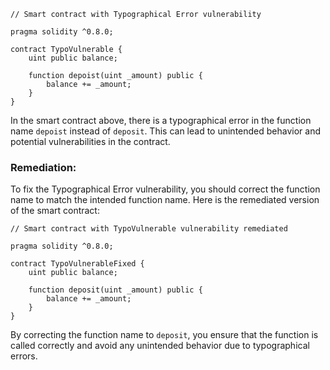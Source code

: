 ```solidity
// Smart contract with Typographical Error vulnerability

pragma solidity ^0.8.0;

contract TypoVulnerable {
    uint public balance;

    function depoist(uint _amount) public {
        balance += _amount;
    }
}
```

In the smart contract above, there is a typographical error in the function name `depoist` instead of `deposit`. This can lead to unintended behavior and potential vulnerabilities in the contract.

### Remediation:

To fix the Typographical Error vulnerability, you should correct the function name to match the intended function name. Here is the remediated version of the smart contract:

```solidity
// Smart contract with TypoVulnerable vulnerability remediated

pragma solidity ^0.8.0;

contract TypoVulnerableFixed {
    uint public balance;

    function deposit(uint _amount) public {
        balance += _amount;
    }
}
```

By correcting the function name to `deposit`, you ensure that the function is called correctly and avoid any unintended behavior due to typographical errors.